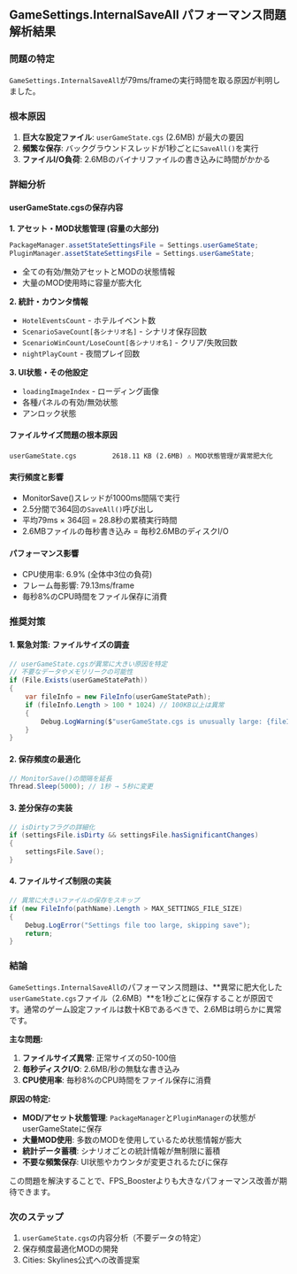 ## GameSettings.InternalSaveAll パフォーマンス問題解析結果

### 問題の特定
`GameSettings.InternalSaveAll`が79ms/frameの実行時間を取る原因が判明しました。

### 根本原因
1. **巨大な設定ファイル**: `userGameState.cgs` (2.6MB) が最大の要因
2. **頻繁な保存**: バックグラウンドスレッドが1秒ごとに`SaveAll()`を実行
3. **ファイルI/O負荷**: 2.6MBのバイナリファイルの書き込みに時間がかかる

### 詳細分析

#### userGameState.cgsの保存内容
**1. アセット・MOD状態管理 (容量の大部分)**
```csharp
PackageManager.assetStateSettingsFile = Settings.userGameState;
PluginManager.assetStateSettingsFile = Settings.userGameState;
```
- 全ての有効/無効アセットとMODの状態情報
- 大量のMOD使用時に容量が膨大化

**2. 統計・カウンタ情報**
- `HotelEventsCount` - ホテルイベント数  
- `ScenarioSaveCount[各シナリオ名]` - シナリオ保存回数
- `ScenarioWinCount/LoseCount[各シナリオ名]` - クリア/失敗回数
- `nightPlayCount` - 夜間プレイ回数

**3. UI状態・その他設定**
- `loadingImageIndex` - ローディング画像
- 各種パネルの有効/無効状態
- アンロック状態

#### ファイルサイズ問題の根本原因
```
userGameState.cgs         2618.11 KB (2.6MB) ⚠️ MOD状態管理が異常肥大化
```

#### 実行頻度と影響
- MonitorSave()スレッドが1000ms間隔で実行
- 2.5分間で364回の`SaveAll()`呼び出し
- 平均79ms × 364回 = 28.8秒の累積実行時間
- 2.6MBファイルの毎秒書き込み = 毎秒2.6MBのディスクI/O

#### パフォーマンス影響
- CPU使用率: 6.9% (全体中3位の負荷)
- フレーム毎影響: 79.13ms/frame
- 毎秒8%のCPU時間をファイル保存に消費

### 推奨対策

#### 1. 緊急対策: ファイルサイズの調査
```csharp
// userGameState.cgsが異常に大きい原因を特定
// 不要なデータやメモリリークの可能性
if (File.Exists(userGameStatePath))
{
    var fileInfo = new FileInfo(userGameStatePath);
    if (fileInfo.Length > 100 * 1024) // 100KB以上は異常
    {
        Debug.LogWarning($"userGameState.cgs is unusually large: {fileInfo.Length / 1024}KB");
    }
}
```

#### 2. 保存頻度の最適化
```csharp
// MonitorSave()の間隔を延長
Thread.Sleep(5000); // 1秒 → 5秒に変更
```

#### 3. 差分保存の実装
```csharp
// isDirtyフラグの詳細化
if (settingsFile.isDirty && settingsFile.hasSignificantChanges)
{
    settingsFile.Save();
}
```

#### 4. ファイルサイズ制限の実装
```csharp
// 異常に大きいファイルの保存をスキップ
if (new FileInfo(pathName).Length > MAX_SETTINGS_FILE_SIZE)
{
    Debug.LogError("Settings file too large, skipping save");
    return;
}
```

### 結論
`GameSettings.InternalSaveAll`のパフォーマンス問題は、**異常に肥大化した`userGameState.cgs`ファイル（2.6MB）**を1秒ごとに保存することが原因です。通常のゲーム設定ファイルは数十KBであるべきで、2.6MBは明らかに異常です。

**主な問題:**
1. **ファイルサイズ異常**: 正常サイズの50-100倍
2. **毎秒ディスクI/O**: 2.6MB/秒の無駄な書き込み
3. **CPU使用率**: 毎秒8%のCPU時間をファイル保存に消費

**原因の特定:**
- **MOD/アセット状態管理**: `PackageManager`と`PluginManager`の状態がuserGameStateに保存
- **大量MOD使用**: 多数のMODを使用しているため状態情報が膨大
- **統計データ蓄積**: シナリオごとの統計情報が無制限に蓄積
- **不要な頻繁保存**: UI状態やカウンタが変更されるたびに保存

この問題を解決することで、FPS_Boosterよりも大きなパフォーマンス改善が期待できます。

### 次のステップ
1. `userGameState.cgs`の内容分析（不要データの特定）
2. 保存頻度最適化MODの開発
3. Cities: Skylines公式への改善提案
